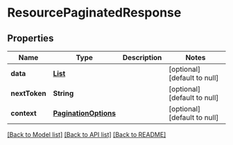 # ResourcePaginatedResponse
## Properties

Name | Type | Description | Notes
------------ | ------------- | ------------- | -------------
**data** | [**List**](Resource.md) |  | [optional] [default to null]
**nextToken** | **String** |  | [optional] [default to null]
**context** | [**PaginationOptions**](PaginationOptions.md) |  | [optional] [default to null]

[[Back to Model list]](../README.md#documentation-for-models) [[Back to API list]](../README.md#documentation-for-api-endpoints) [[Back to README]](../README.md)

